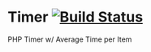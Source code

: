 # Timer [![Build Status](https://travis-ci.org/timer/shortcode-cleaner.svg?branch=master)](https://travis-ci.org/cmmarslender/timer)
PHP Timer w/ Average Time per Item
